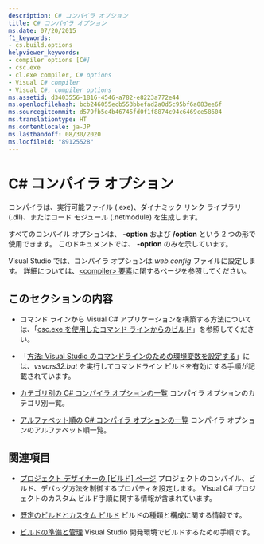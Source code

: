 ```yaml
---
description: C# コンパイラ オプション
title: C# コンパイラ オプション
ms.date: 07/20/2015
f1_keywords:
- cs.build.options
helpviewer_keywords:
- compiler options [C#]
- csc.exe
- cl.exe compiler, C# options
- Visual C# compiler
- Visual C#, compiler options
ms.assetid: d3403556-1816-4546-a782-e8223a772e44
ms.openlocfilehash: bcb246055ecb553bbefad2a0d5c95bf6a083ee6f
ms.sourcegitcommit: d579fb5e4b46745fd0f1f8874c94c6469ce58604
ms.translationtype: HT
ms.contentlocale: ja-JP
ms.lasthandoff: 08/30/2020
ms.locfileid: "89125528"
---
```

# <a name="c-compiler-options"></a>C# コンパイラ オプション

コンパイラは、実行可能ファイル (.exe)、ダイナミック リンク ライブラリ (.dll)、またはコード モジュール (.netmodule) を生成します。

すべてのコンパイル オプションは、 **-option** および **/option** という 2 つの形で使用できます。 このドキュメントでは、 **-option** のみを示しています。

Visual Studio では、コンパイラ オプションは *web.config* ファイルに設定します。 詳細については、[\<compiler> 要素](../../../framework/configure-apps/file-schema/compiler/compiler-element.md)に関するページを参照してください。

## <a name="in-this-section"></a>このセクションの内容

- コマンド ラインから Visual C# アプリケーションを構築する方法については、「[csc.exe を使用したコマンド ラインからのビルド](command-line-building-with-csc-exe.md)」を参照してください。

- 「[方法: Visual Studio のコマンドラインのための環境変数を設定する](how-to-set-environment-variables-for-the-visual-studio-command-line.md)」には、*vsvars32.bat* を実行してコマンドライン ビルドを有効にする手順が記載されています。

- [カテゴリ別の C# コンパイラ オプションの一覧](listed-by-category.md) コンパイラ オプションのカテゴリ別一覧。

- [アルファベット順の C# コンパイラ オプションの一覧](listed-alphabetically.md) コンパイラ オプションのアルファベット順一覧。

## <a name="related-sections"></a>関連項目

- [プロジェクト デザイナーの [ビルド] ページ](/visualstudio/ide/reference/build-page-project-designer-csharp) プロジェクトのコンパイル、ビルド、デバッグ方法を制御するプロパティを設定します。 Visual C# プロジェクトのカスタム ビルド手順に関する情報が含まれています。

- [既定のビルドとカスタム ビルド](/visualstudio/ide/compiling-and-building-in-visual-studio) ビルドの種類と構成に関する情報です。

- [ビルドの準備と管理](/visualstudio/ide/building-and-cleaning-projects-and-solutions-in-visual-studio) Visual Studio 開発環境でビルドするための手順です。
